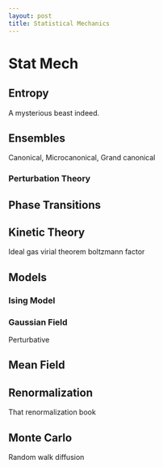 ```yaml
---
layout: post
title: Statistical Mechanics
---
```



# Stat Mech
## Entropy
A mysterious beast indeed.
## Ensembles
Canonical, Microcanonical, Grand canonical
### Perturbation Theory

## Phase Transitions
## Kinetic Theory
Ideal gas
virial theorem
boltzmann factor

## Models
### Ising Model
### Gaussian Field
Perturbative
## Mean Field
## Renormalization
That renormalization book
## Monte Carlo 
Random walk
diffusion